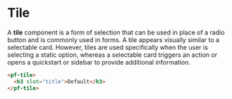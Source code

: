 # Tile
A **tile** component is a form of selection that can be used in place of a radio 
button and is commonly used in forms. A tile appears visually similar to a 
selectable card. However, tiles are used specifically when the user is selecting 
a static option, whereas a selectable card triggers an action or opens a 
quickstart or sidebar to provide additional information.

```html
<pf-tile>
  <h3 slot="title">Default</h3>
</pf-tile>
```
